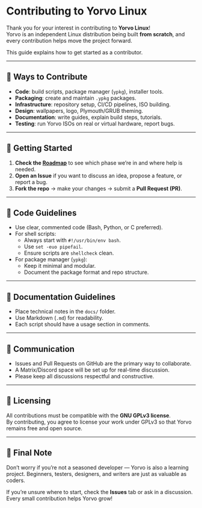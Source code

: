 # Contributing to Yorvo Linux

Thank you for your interest in contributing to **Yorvo Linux**!  
Yorvo is an independent Linux distribution being built **from scratch**, and every contribution helps move the project forward.  

This guide explains how to get started as a contributor.

---

## 🔹 Ways to Contribute
- **Code**: build scripts, package manager (`ypkg`), installer tools.  
- **Packaging**: create and maintain `.ypkg` packages.  
- **Infrastructure**: repository setup, CI/CD pipelines, ISO building.  
- **Design**: wallpapers, logo, Plymouth/GRUB theming.  
- **Documentation**: write guides, explain build steps, tutorials.  
- **Testing**: run Yorvo ISOs on real or virtual hardware, report bugs.  

---

## 🔹 Getting Started
1. **Check the [Roadmap](ROADMAP.md)** to see which phase we’re in and where help is needed.  
2. **Open an Issue** if you want to discuss an idea, propose a feature, or report a bug.  
3. **Fork the repo** → make your changes → submit a **Pull Request (PR)**.  

---

## 🔹 Code Guidelines
- Use clear, commented code (Bash, Python, or C preferred).  
- For shell scripts:  
  - Always start with `#!/usr/bin/env bash`.  
  - Use `set -euo pipefail`.  
  - Ensure scripts are `shellcheck` clean.  
- For package manager (`ypkg`):  
  - Keep it minimal and modular.  
  - Document the package format and repo structure.  

---

## 🔹 Documentation Guidelines
- Place technical notes in the `docs/` folder.  
- Use Markdown (`.md`) for readability.  
- Each script should have a usage section in comments.  

---

## 🔹 Communication
- Issues and Pull Requests on GitHub are the primary way to collaborate.  
- A Matrix/Discord space will be set up for real-time discussion.  
- Please keep all discussions respectful and constructive.  

---

## 🔹 Licensing
All contributions must be compatible with the **GNU GPLv3 license**.  
By contributing, you agree to license your work under GPLv3 so that Yorvo remains free and open source.  

---

## 🚀 Final Note
Don’t worry if you’re not a seasoned developer — Yorvo is also a learning project. Beginners, testers, designers, and writers are just as valuable as coders.  

If you’re unsure where to start, check the **Issues** tab or ask in a discussion. Every small contribution helps Yorvo grow!
